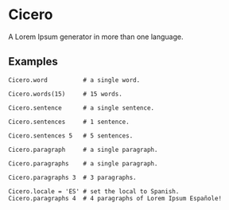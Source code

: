 # Cicero #

A Lorem Ipsum generator in more than one language.


## Examples ##
  
    Cicero.word          # a single word.
    
    Cicero.words(15)     # 15 words.

    Cicero.sentence      # a single sentence.

    Cicero.sentences     # 1 sentence.

    Cicero.sentences 5   # 5 sentences.

    Cicero.paragraph     # a single paragraph.

    Cicero.paragraphs    # a single paragraph.

    Cicero.paragraphs 3  # 3 paragraphs.

    Cicero.locale = 'ES' # set the local to Spanish.
    Cicero.paragraphs 4  # 4 paragraphs of Lorem Ipsum Españole!

